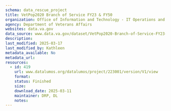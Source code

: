 ```yaml
---
schema: data_rescue_project 
title: VetPop2020 Branch of Service FY23 & FY50
organization: Office of Information and Technology - IT Operations and Services (ITOPS)
agency: Department of Veterans Affairs
websites: data.va.gov
data_source: www.data.va.gov/dataset/VetPop2020-Branch-of-Service-FY23-FY50/kc6c-66tx
description: 
last_modified: 2025-03-17
last_modified_by: Kathleen
metadata_available: No
metadata_url: 
resources:
  - id: 419
    url: www.datalumos.org/datalumos/project/223001/version/V1/view
    format: 
    status: Finished
    size: 
    download_date: 2025-03-11
    maintainer: DRP, DL
    notes: 
---
```

